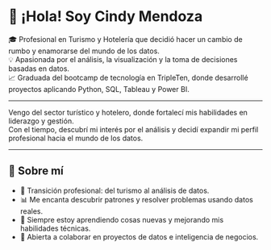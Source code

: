 # 👋 ¡Hola! Soy Cindy Mendoza

🎓 Profesional en Turismo y Hotelería que decidió hacer un cambio de rumbo y enamorarse del mundo de los datos.  
💡 Apasionada por el análisis, la visualización y la toma de decisiones basadas en datos.  
📈 Graduada del bootcamp de tecnología en TripleTen, donde desarrollé proyectos aplicando Python, SQL, Tableau y Power BI.

---

Vengo del sector turístico y hotelero, donde fortalecí mis habilidades en liderazgo y gestión.  
Con el tiempo, descubrí mi interés por el análisis y decidí expandir mi perfil profesional hacia el mundo de los datos.

---

## 🚀 Sobre mí

- 🔄 Transición profesional: del turismo al análisis de datos.
- 📊 Me encanta descubrir patrones y resolver problemas usando datos reales.
- 🌱 Siempre estoy aprendiendo cosas nuevas y mejorando mis habilidades técnicas.
- 🤝 Abierta a colaborar en proyectos de datos e inteligencia de negocios.
